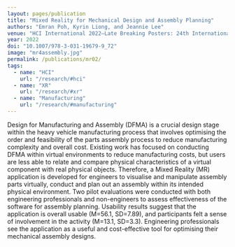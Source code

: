 ```yaml
---
layout: pages/publication
title: "Mixed Reality for Mechanical Design and Assembly Planning"
authors: "Emran Poh, Kyrin Liong, and Jeannie Lee"
venue: "HCI International 2022–Late Breaking Posters: 24th International Conference on Human-Computer Interaction"
year: 2022
doi: "10.1007/978-3-031-19679-9_72"
image: "mr4assembly.jpg"
permalink: /publications/mr02/
tags:
  - name: "HCI"
    url: "/research/#hci"
  - name: "XR"
    url: "/research/#xr"
  - name: "Manufacturing"
    url: "/research/#manufacturing"
---
```


Design for Manufacturing and Assembly (DFMA) is a crucial design stage within the heavy vehicle manufacturing process that involves optimising the order and feasibility of the parts assembly process to reduce manufacturing complexity and overall cost. Existing work has focused on conducting DFMA within virtual environments to reduce manufacturing costs, but users are less able to relate and compare physical characteristics of a virtual component with real physical objects. Therefore, a Mixed Reality (MR) application is developed for engineers to visualise and manipulate assembly parts virtually, conduct and plan out an assembly within its intended physical environment. Two pilot evaluations were conducted with both engineering professionals and non-engineers to assess effectiveness of the software for assembly planning. Usability results suggest that the application is overall usable (M=56.1, SD=7.89), and participants felt a sense of involvement in the activity (M=13.1, SD=3.3). Engineering professionals see the application as a useful and cost-effective tool for optimising their mechanical assembly designs.
